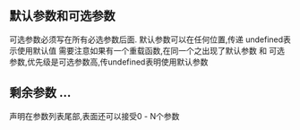 ## 默认参数和可选参数
可选参数必须写在所有必选参数后面.
默认参数可以在任何位置,传递 undefined表示使用默认值
需要注意如果有一个重载函数,在同一个之出现了默认参数 和 可选参数,优先级是可选参数高,传undefined表明使用默认参数

## 剩余参数 ...
声明在参数列表尾部,表面还可以接受0 - N个参数